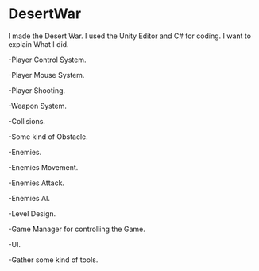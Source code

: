 # DesertWar

I made the Desert War. I used the Unity Editor and C# for coding. I want to explain What I did.

-Player Control System.

-Player Mouse System.

-Player Shooting.

-Weapon System.

-Collisions.

-Some kind of Obstacle.

-Enemies.

-Enemies Movement.

-Enemies Attack.

-Enemies AI.

-Level Design.

-Game Manager for controlling the Game.

-UI.

-Gather some kind of tools.
